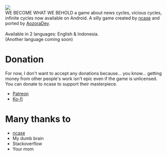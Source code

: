 ![](https://img.itch.zone/aW1hZ2UvOTIxMTUvNDM0OTExLnBuZw==/original/GkCZT7.png)
\
WE BECOME WHAT WE BEHOLD
a game about news cycles, vicious cycles, infinite cycles now available on Android.
A silly game created by [ncase](https://github.com/ncase) and ported by [AozoraDev](https://github.com/AozoraDev). \
\
Available in 2 languages: English & Indonesia. \
(Another language coming soon)
# Donation
For now, I don't want to accept any donations because... you know... getting money from other people's work isn't epic even if the game is unlicensed. \
You can donate to ncase to support their masterpiece.
- [Patreon](https://www.patreon.com/ncase)
- [Ko-fi](https://ko-fi.com/nickycase)

# Many thanks to
- [ncase](https://github.com/ncase)
- My dumb brain
- Stackoverflow
- Your mom